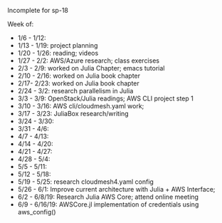 Incomplete for sp-18

Week of: 
- 1/6 - 1/12:
- 1/13 - 1/19: project planning
- 1/20 - 1/26: reading; videos
- 1/27 - 2/2: AWS/Azure research; class exercises
- 2/3 - 2/9: worked on Julia Chapter; emacs tutorial
- 2/10 - 2/16: worked on Julia book chapter
- 2/17- 2/23: worked on Julia book chapter
- 2/24 - 3/2: research parallelism in Julia
- 3/3 - 3/9: OpenStack/Julia readings; AWS CLI project step 1
- 3/10 - 3/16: AWS cli/cloudmesh.yaml work;
- 3/17 - 3/23: JuliaBox research/writing
- 3/24 - 3/30: 
- 3/31 - 4/6:
- 4/7 - 4/13: 
- 4/14 - 4/20: 
- 4/21 - 4/27: 
- 4/28 - 5/4: 
- 5/5 - 5/11: 
- 5/12 - 5/18: 
- 5/19 - 5/25: research cloudmesh4.yaml config
- 5/26 - 6/1: Improve current architecture with Julia + AWS Interface; 
- 6/2 - 6/8/19: Research Julia AWS Core; attend online meeting
- 6/9 - 6/16/19: AWSCore.jl implementation of credentials using aws_config()





